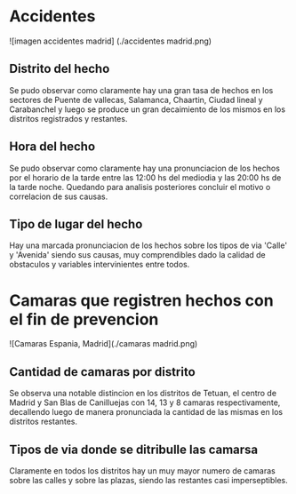 # Accidentes

![imagen accidentes madrid] (./accidentes madrid.png)

## Distrito del hecho

Se pudo observar como claramente hay una gran tasa de hechos en los sectores de Puente de vallecas, Salamanca, Chaartin, Ciudad lineal y Carabanchel y luego se produce un gran decaimiento de los mismos en los distritos registrados y restantes.

## Hora del hecho

Se pudo observar como claramente hay una pronunciacion de los hechos por el horario de la tarde entre las 12:00 hs del mediodia y las 20:00 hs de la tarde noche. Quedando para analisis posteriores concluir el motivo o correlacion de sus causas.

## Tipo de lugar del hecho

Hay una marcada pronunciacion de los hechos sobre los tipos de via 'Calle' y  'Avenida' siendo sus causas, muy comprendibles dado la calidad de obstaculos y variables intervinientes entre todos.

# Camaras que registren hechos con el fin de prevencion

![Camaras Espania, Madrid](./camaras madrid.png)

## Cantidad de camaras por distrito

Se observa una notable distincion en los distritos de Tetuan, el centro de Madrid y San Blas de Canilluejas con 14, 13 y 8 camaras respectivamente, decallendo luego de manera pronunciada la cantidad de las mismas en los distritos restantes.

## Tipos de via donde se ditribulle las camarsa

Claramente en todos los distritos hay un muy mayor numero de camaras sobre las calles y sobre las plazas, siendo las restantes casi imperseptibles.